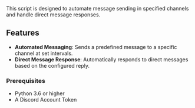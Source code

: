 This script is designed to automate message sending in specified channels and handle direct message responses.

## Features

- **Automated Messaging**: Sends a predefined message to a specific channel at set intervals.
- **Direct Message Response**: Automatically responds to direct messages based on the configured reply.

### Prerequisites

- Python 3.6 or higher
- A Discord Account Token
